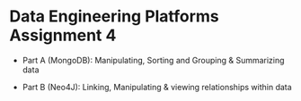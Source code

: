 # Data Engineering Platforms Assignment 4

- Part A (MongoDB): Manipulating, Sorting and Grouping & Summarizing data

- Part B (Neo4J): Linking, Manipulating & viewing relationships within data